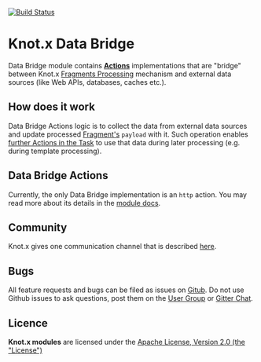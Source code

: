[![Build Status](https://dev.azure.com/knotx/Knotx/_apis/build/status/Knotx.knotx-data-bridge?branchName=master)](https://dev.azure.com/knotx/Knotx/_build/latest?definitionId=11&branchName=master)

# Knot.x Data Bridge
Data Bridge module contains [**Actions**](https://github.com/Knotx/knotx-fragments/tree/master/handler/api#action)
implementations that are "bridge" between Knot.x [Fragments Processing](https://github.com/Knotx/knotx-fragments)
mechanism and external data sources (like Web APIs, databases, caches etc.).

## How does it work
Data Bridge Actions logic is to collect the data from external data sources and update processed [Fragment's](https://github.com/Knotx/knotx-fragments/tree/master/api#knotx-fragment-api)
`payload` with it. Such operation enables [further Actions in the Task](https://github.com/Knotx/knotx-fragments#how-does-it-works) 
to use that data during later processing (e.g. during template processing).

## Data Bridge Actions
Currently, the only Data Bridge implementation is an `http` action. You may read more about its details
in the [module docs](https://github.com/Knotx/knotx-data-bridge/tree/master/http).

## Community
Knot.x gives one communication channel that is described [here](https://github.com/Knotx/knotx#community).

## Bugs
All feature requests and bugs can be filed as issues on [Gitub](https://github.com/Knotx/knotx-data-bridge/issues).
Do not use Github issues to ask questions, post them on the [User Group](https://groups.google.com/forum/#!forum/knotx) or [Gitter Chat](https://gitter.im/Knotx/Lobby).

## Licence
**Knot.x modules** are licensed under the [Apache License, Version 2.0 (the "License")](https://www.apache.org/licenses/LICENSE-2.0.txt)
